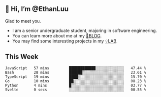 ## 👋 Hi, I’m @EthanLuu

Glad to meet you.

- I am a senior undergraduate student, majoring in software engineering.
- You can learn more about me at my [📝BLOG](https://blog.ethanloo.cn).
- You may find some interesting projects in my [💡LAB](https://lab.ethanloo.cn).

## This Week
<!--START_SECTION:waka-->

```text
JavaScript   57 mins         ████████████░░░░░░░░░░░░░   47.44 %
Bash         28 mins         ██████░░░░░░░░░░░░░░░░░░░   23.61 %
TypeScript   19 mins         ████░░░░░░░░░░░░░░░░░░░░░   15.70 %
Go           10 mins         ██░░░░░░░░░░░░░░░░░░░░░░░   08.23 %
Python       4 mins          █░░░░░░░░░░░░░░░░░░░░░░░░   03.77 %
Svelte       0 secs          ░░░░░░░░░░░░░░░░░░░░░░░░░   00.55 %
```

<!--END_SECTION:waka-->

